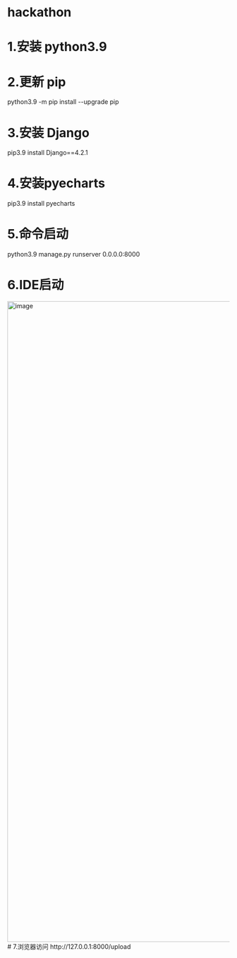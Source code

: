 # hackathon
# 1.安装 python3.9
# 2.更新 pip 
python3.9 -m pip install --upgrade pip
# 3.安装 Django 
  pip3.9 install Django==4.2.1
# 4.安装pyecharts
  pip3.9 install pyecharts
# 5.命令启动
  python3.9 manage.py runserver 0.0.0.0:8000
  
# 6.IDE启动
  <img width="1450" alt="image" src="https://github.com/lihuigang/hackathon/assets/35155212/d6230bc3-dad4-435d-b87b-06ff2562c93e">
# 7.浏览器访问 
  http://127.0.0.1:8000/upload


